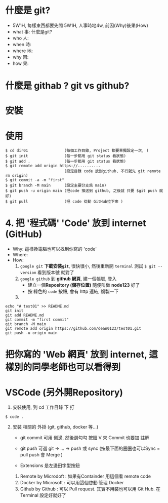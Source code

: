 # 什麼是 git?  
  - 5W1H, 每樣東西都要先問 5W1H, 人事時地4w, 前因(Why)後果(How)
  - what 事: 什麼是git? 
  - who 人: 
  - when 時:
  - where 地:
  - why 因:
  - how 果:

# 什麼是 githab ?   git vs github? 

# 安裝

# 使用 
```
$ cd dir01                (每個工作目錄, Project 都要單獨設定一次, )
$ git init                (每一步都用 git status 看狀態)
$ git add .               (每一步都用 git status 看狀態) 
$ git remote add origin https://..........   
                          (設定目錄 code 放到github, 不行就先 git remote rm origin)
$ git commit -a -m "first"
$ git branch -M main      (設定主要分支爲 main)
$ git push -u origin main (把code 推送到 github, 之後就 只要 $git push 就好)
$ git pull                (把 code 從動 GitHub拉下來 )
```

# 4. 把 '程式碼' 'Code' 放到 internet (GitHub)
- Why: 這樣換電腦也可以找到你寫的 'code'
- Where: 
- How:
  1. `google git` **下載安裝`git`**, 很快很小, 然後重新開 `terminal` 測試 `$ git --version` 看到版本號 就對了
  2. `google github` 到 **github 網頁**, 建一個帳號, 登入
     - 建立一個**Repository (儲存位置)** 隨便叫做 **node123** 好了
     - 按 綠色的 `code` 按鈕, 會有 http 連結, 複製一下
  3. 
```
echo "# test01" >> README.md
git init
git add README.md
git commit -m "first commit"
git branch -M main
git remote add origin https://github.com/dean0123/test01.git
git push -u origin main
```

# 把你寫的 'Web 網頁' 放到 internet, 這樣別的同學老師也可以看得到


# VSCode  (另外開Repository)
1. 安裝使用, 到 cd 工作目錄 下 打
``` 
$ code .
```

2. 安裝 相關的 外掛 (git, github, docker 等...)
   - git commit 可用 側邊, 然後選勾勾 按鈕 V 來 Commit 也要加 註解
   - git push 可選 git -> ... -> push 或 sync (按最下面的圈圈也可以Sync = pull push 會 Merge )

   - Extensions 是左邊田字型按鈕 
    1. Remote  by Microdoft : 如果有Containder 用這個看 remote code
    2. Docker  by Microsoft : 可以用這個啓動 管理 Docker
    3. Github  by Github : 可以 Pull request. 其實不用裝也可以用 Git Hub. 在Terminal 設定好就好了
